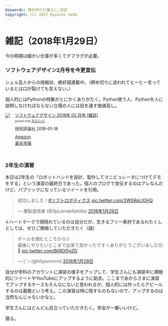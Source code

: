 ```yaml
---
Keywords: 頭の中だだ漏らし,日記
Copyright: (C) 2017 Ryuichi Ueda
---
```


# 雑記（2018年1月29日）

今の時期は細かい仕事が多くてデフラグが必要。

### ソフトウェアデザイン2月号を今更宣伝

シェル芸人からの挑戦状、絶好調連載中。（締め切りに追われてヒーヒー言っているとは口が裂けても言えない。）

個人的にはPythonの特集がとにかくありがたく。Python使う人、Pythonを人に説明しなければならない立場の人には目を通す価値高し。

<div class="kaerebalink-box" style="text-align:left;padding-bottom:20px;font-size:small;/zoom: 1;overflow: hidden;"><div class="kaerebalink-image" style="float:left;margin:0 15px 10px 0;"><a href="http://www.amazon.co.jp/exec/obidos/ASIN/B077RH5HTM/ryuichiueda-22/" target="_blank" ><img src="https://images-fe.ssl-images-amazon.com/images/I/519wipRrrAL._SL160_.jpg" style="border: none;" /></a></div><div class="kaerebalink-info" style="line-height:120%;/zoom: 1;overflow: hidden;"><div class="kaerebalink-name" style="margin-bottom:10px;line-height:120%"><a href="http://www.amazon.co.jp/exec/obidos/ASIN/B077RH5HTM/ryuichiueda-22/" target="_blank" >ソフトウェアデザイン 2018年 02 月号 [雑誌]</a><div class="kaerebalink-powered-date" style="font-size:8pt;margin-top:5px;font-family:verdana;line-height:120%">posted with <a href="http://kaereba.com" rel="nofollow" target="_blank">カエレバ</a></div></div><div class="kaerebalink-detail" style="margin-bottom:5px;"> 技術評論社 2018-01-18    </div><div class="kaerebalink-link1" style="margin-top:10px;"><div class="shoplinkamazon" style="margin:5px 0"><a href="http://www.amazon.co.jp/gp/search?keywords=%E3%82%BD%E3%83%95%E3%83%88%E3%82%A6%E3%82%A7%E3%82%A2%E3%83%87%E3%82%B6%E3%82%A4%E3%83%B32%E6%9C%88%E5%8F%B7&__mk_ja_JP=%E3%82%AB%E3%82%BF%E3%82%AB%E3%83%8A&tag=ryuichiueda-22" target="_blank" >Amazon</a></div><div class="shoplinkrakuten" style="margin:5px 0"><a href="https://hb.afl.rakuten.co.jp/hgc/131cef76.deb3ed6a.131cef77.7335f681/?pc=http%3A%2F%2Fsearch.rakuten.co.jp%2Fsearch%2Fmall%2F%25E3%2582%25BD%25E3%2583%2595%25E3%2583%2588%25E3%2582%25A6%25E3%2582%25A7%25E3%2582%25A2%25E3%2583%2587%25E3%2582%25B6%25E3%2582%25A4%25E3%2583%25B32%25E6%259C%2588%25E5%258F%25B7%2F-%2Ff.1-p.1-s.1-sf.0-st.A-v.2%3Fx%3D0%26scid%3Daf_ich_link_urltxt%26m%3Dhttp%3A%2F%2Fm.rakuten.co.jp%2F" target="_blank" >楽天市場</a></div></div></div><div class="booklink-footer" style="clear: left"></div></div>

### 2年生の演習

本日は2年生の「ロボットハンドを設計、製作してマニピュレータにつけてデモをする」という演習の最終日であった。個人のブログで宣伝するのはアレなんだけど、パブリックになっているツイートを引用。

<blockquote class="twitter-tweet" data-lang="ja"><p lang="ja" dir="ltr">成功しました！<a href="https://twitter.com/hashtag/%E3%82%BD%E3%83%95%E3%83%88%E3%83%AD%E3%83%9C%E3%83%86%E3%82%A3%E3%82%AF%E3%82%B9?src=hash&amp;ref_src=twsrc%5Etfw">#ソフトロボティクス</a> <a href="https://t.co/2WSRpLIOHQ">pic.twitter.com/2WSRpLIOHQ</a></p>&mdash; 爆裂道信者 (@3pLiendefamille) <a href="https://twitter.com/3pLiendefamille/status/957882069702463488?ref_src=twsrc%5Etfw">2018年1月29日</a></blockquote>
<script async src="https://platform.twitter.com/widgets.js" charset="utf-8"></script>


↓ハートマークで顔隠れているのは自分だが、生きるフリー素材であるわたくしとしては、ぜひご開帳していただきたく（謎）

<blockquote class="twitter-tweet" data-lang="ja"><p lang="ja" dir="ltr">ボールを掴むところから🙄<br>最後にやりたいとこまで出来て良かったです☺️ありがとうございました😌🙇 <a href="https://t.co/Bij9DI5gZG">pic.twitter.com/Bij9DI5gZG</a></p>&mdash; ﾋﾟｯ (@hityonnnnn) <a href="https://twitter.com/hityonnnnn/status/957873127840624641?ref_src=twsrc%5Etfw">2018年1月29日</a></blockquote>
<script async src="https://platform.twitter.com/widgets.js" charset="utf-8"></script>


自分が学科のアカウントに演習の様子をアップして、学生さんにも演習中に積極的にツイートやYouTubeにアップするように助言。ここまであからさまに演習でアップするケースもそんなにないと思われるが、個人的には作ったらアピールするのは義務という考え。この演習は特に隠すものもないので、アップするのは当然なんじゃないかなと。

学生さんにはどんどん目立っていただきたく。学会が一番いいけど。


寝る。
